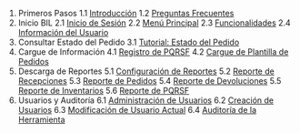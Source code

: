 1. Primeros Pasos
   1.1 [Introducción](README.md)
   1.2 [Preguntas Frecuentes](faq.md)
2. Inicio BIL
   2.1 [Inicio de Sesión](editor/login.md)
   2.2 [Menú Principal](editor/home.md)
   2.3 [Funcionalidades](editor/funcionalities_home.md)
   2.4 [Información del Usuario](editor/user_info_home.md)
3. Consultar Estado del Pedido
   3.1 [Tutorial: Estado del Pedido](editor/query_ped_status.md)
4. Cargue de Información
   4.1 [Registro de PQRSF](editor/pqrsf.md)
   4.2 [Cargue de Plantilla de Pedidos](editor/peds_template.md)
5. Descarga de Reportes
   5.1 [Configuración de Reportes](editor/config_rep.md)
   5.2 [Reporte de Recepciones](editor/rep_recepciones.md)
   5.3 [Reporte de Pedidos](editor/rep_pedidos.md)
   5.4 [Reporte de Devoluciones](editor/rep_devoluciones.md)
   5.5 [Reporte de Inventarios](editor/rep_inventarios.md)
   5.6 [Reporte de PQRSF](editor/rep_pqrsf.md)
6. Usuarios y Auditoría
   6.1 [Administración de Usuarios](editor/admin_users.md)
   6.2 [Creación de Usuarios](editor/create_users.md)
   6.3 [Modificación de Usuario Actual](editor/modify_user.md)
   6.4 [Auditoría de la Herramienta](editor/audit_tool.md)
